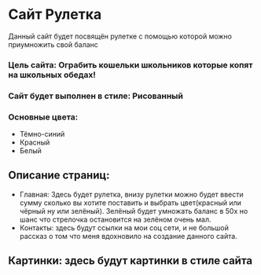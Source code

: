 #  Сайт Рулетка 

Данный сайт будет  посвящён рулетке с помощью которой можно приумножить свой баланс 

### Цель сайта:  Ограбить кошельки школьников которые копят на школьных обедах!

### Сайт будет выполнен в стиле: Рисованный

### Основные цвета:  
- Тёмно-синий 
- Красный 
- Белый
 
##  Описание страниц: 
- Главная: Здесь будет рулетка, внизу рулетки можно будет ввести сумму сколько вы хотите поставить и выбрать цвет(красный или чёрный
  ну или зелёный). Зелёный будет умножать баланс в 50х но шанс что стрелочка остановится на зелёном очень мал.
- Контакты: здесь будут ссылки на мои соц сети,  и не большой рассказ о том что меня вдохновило на создание данного сайта. 

## Картинки: здесь будут картинки в стиле сайта

